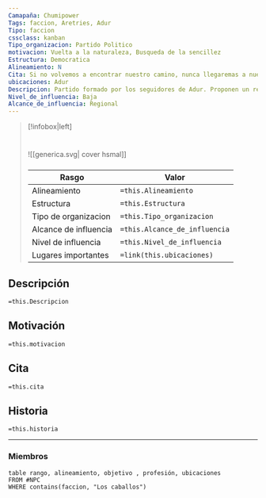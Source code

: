 ```yaml
---
Camapaña: Chumipower
Tags: faccion, Aretries, Adur
Tipo: faccion
cssclass: kanban
Tipo_organizacion: Partido Politico
motivacion: Vuelta a la naturaleza, Busqueda de la sencillez
Estructura: Democratica
Alineamiento: N
Cita: Si no volvemos a encontrar nuestro camino, nunca llegaremas a nuestro destino
ubicaciones: Adur
Descripcion: Partido formado por los seguidores de Adur. Proponen un regreso a una vida rural, más cercana a la naturaleza.
Nivel_de_influencia: Baja
Alcance_de_influencia: Regional
---
```


> [!infobox|left]
>  #
> ![[generica.svg| cover hsmal]]
> ###
> |Rasgo | Valor |
> | --- | --- |
> | Alineamiento | `=this.Alineamiento`|
> | Estructura | `=this.Estructura` |
> | Tipo de organizacion | `=this.Tipo_organizacion` |
>  | Alcance de influencia| `=this.Alcance_de_influencia` |
>  | Nivel de influencia| `=this.Nivel_de_influencia` |
>  | Lugares  importantes| `=link(this.ubicaciones)` |


## Descripción
`=this.Descripcion`
## Motivación
`=this.motivacion`
## Cita
`=this.cita`
## Historia
`=this.historia`

___

### Miembros

```dataview
table rango, alineamiento, objetivo , profesión, ubicaciones
FROM #NPC
WHERE contains(faccion, "Los caballos")
```

